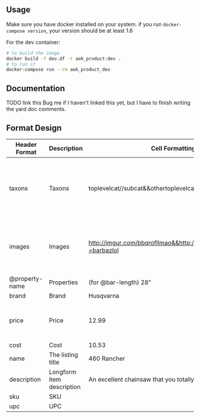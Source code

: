 ## Usage

Make sure you have docker installed on your system.
if you run ```docker-compose version```, your version should be at least 1.6

For the dev container:
```bash
# to build the image
docker build -f dev.df -t aok_product:dev .
# to run it
docker-compose run --rm aok_product_dev
```

## Documentation
TODO link this
Bug me if I haven't linked this yet, but I have to finish writing the yard doc comments.

## Format Design

| Header Format | Description | Cell Formatting Example | Note |
| --- | --- | ---- | --- |
| taxons | Taxons | toplevelcat//subcat&&othertoplevelcat//othersubcat | "//" Is the path separator, use "&&" to add another taxon path |
| images | Images | http://imgur.com/bbqrofllmao&&http://imagebucket.com/foobiebelch?=barbazlol | use "&&" to separate urls. Main image should be first |
| @property-name | Properties | (for @bar-length) 28" | |
| brand | Brand | Husqvarna | |
| price | Price | 12.99 | How much the customer pays for the item |
| cost | Cost | 10.53 | |
| name | The listing title | 460 Rancher | |
| description | Longform item description | An excellent chainsaw that you totally shouldn't use to cut roots <etc> | |
| sku | SKU | | |
| upc | UPC | | |
